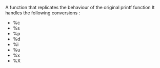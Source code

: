 A function that replicates the behaviour of the original printf function
It handles the following conversions :
 * %c
 * %s
 * %p
 * %d
 * %i
 * %u
 * %x
 * %X
